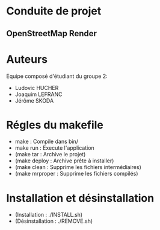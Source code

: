 Conduite de projet
==================

OpenStreetMap Render
--------------------

# Auteurs

Equipe composé d'étudiant du groupe 2:
* Ludovic HUCHER
* Joaquim LEFRANC
* Jérôme SKODA

# Régles du makefile

* make : Compile dans bin/
* make run : Execute l'application
* (make tar : Archive le projet)
* (make deploy : Archive prête à installer)
* (make clean : Supprime les fichiers intermédiaires)
* (make mrproper : Supprime les fichiers compilés)

# Installation et désinstallation

* (Installation : ./INSTALL.sh)
* (Désinstallation : ./REMOVE.sh)
